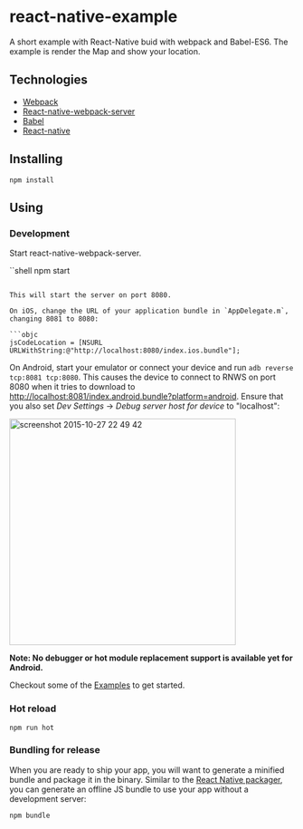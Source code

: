 # react-native-example
A short example with React-Native buid with webpack and Babel-ES6.
The example is render the Map and show your location.

## Technologies

* [Webpack](https://github.com/webpack/webpack)
* [React-native-webpack-server](https://github.com/mjohnston/react-native-webpack-server/)
* [Babel](https://babeljs.io/)
* [React-native](http://facebook.github.io/react-native)

## Installing

```shell
npm install
```

## Using

### Development

Start react-native-webpack-server.

``shell
npm start
```

This will start the server on port 8080.

On iOS, change the URL of your application bundle in `AppDelegate.m`, changing 8081 to 8080:

```objc
jsCodeLocation = [NSURL URLWithString:@"http://localhost:8080/index.ios.bundle"];
```

On Android, start your emulator or connect your device and run `adb reverse tcp:8081 tcp:8080`. This causes the device to connect to RNWS on port 8080 when it tries to download to <http://localhost:8081/index.android.bundle?platform=android>. Ensure that you also set _Dev Settings_ -> _Debug server host for device_ to "localhost":

<img width="400" alt="screenshot 2015-10-27 22 49 42" src="https://cloud.githubusercontent.com/assets/2177366/10778764/62bf9f80-7cff-11e5-8710-c2e9039f0350.png">

**Note: No debugger or hot module replacement support is available yet for Android.**

Checkout some of the [Examples](/Examples) to get started.

### Hot reload
```shell
npm run hot
```

### Bundling for release

When you are ready to ship your app, you will want to generate a minified bundle and package it in the binary. Similar to the [React Native packager](https://facebook.github.io/react-native/docs/running-on-device-ios.html#using-offline-bundle), you can generate an offline JS bundle to use your app without a development server:

```shell
npm bundle
```

